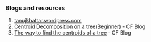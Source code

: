 ### Blogs and resources
1) [tanujkhattar.wordpress.com](https://tanujkhattar.wordpress.com/2016/01/10/centroid-decomposition-of-a-tree/)
2) [Centroid Decomposition on a tree(Beginner)](https://codeforces.com/blog/entry/73707) - CF Blog
3) [The way to find the centroids of a tree](https://codeforces.com/blog/entry/57593) - CF Blog

